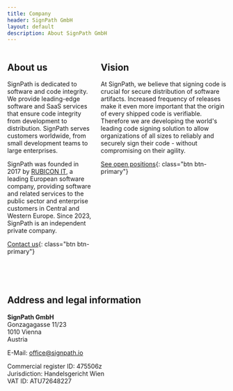 ```yaml
---
title: Company
header: SignPath GmbH
layout: default
description: About SignPath GmbH
---
```


<div class="columns">
	<div markdown="1">

## About us

SignPath is dedicated to software and code integrity. We provide leading-edge software and SaaS services that ensure code integrity from development to distribution. SignPath serves customers worldwide, from small development teams to large enterprises.

SignPath was founded in 2017 by [RUBICON IT](https://www.rubicon.eu/en/), a leading European software company, providing software and related services to the public sector and enterprise customers in Central and Western Europe. Since 2023, SignPath is an independent private company.

[Contact us](mailto:sales@signpath.io){: class="btn btn-primary"}

</div> <div markdown="1">

## Vision

At SignPath, we believe that signing code is crucial for secure distribution of software artifacts. Increased frequency of releases make it even more important that the origin of every shipped code is verifiable. Therefore we are developing the world's leading code signing solution to allow organizations of all sizes to reliably and securely sign their code - without compromising on their agility.

[See open positions](https://www.karriere.at/jobs/signpath/){: class="btn btn-primary"}

</div> </div>

<br> <br>

## Address and legal information

**SignPath GmbH**<br>
Gonzagagasse 11/23<br>
1010 Vienna<br>
Austria

E-Mail: [office@signpath.io](mailto:office@signpath.io)

Commercial register ID: 475506z<br>
Jurisdiction: Handelsgericht Wien<br>
VAT ID: ATU72648227
